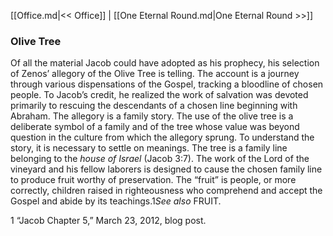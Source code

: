 [[Office.md|<< Office]]  |  [[One Eternal Round.md|One Eternal Round >>]]

### Olive Tree
Of all the material Jacob could have adopted as his prophecy, his selection of Zenos’ allegory of the Olive Tree is telling. The account is a journey through various dispensations of the Gospel, tracking a bloodline of chosen people. To Jacob’s credit, he realized the work of salvation was devoted primarily to rescuing the descendants of a chosen line beginning with Abraham. The allegory is a family story. The use of the olive tree is a deliberate symbol of a family and of the tree whose value was beyond question in the culture from which the allegory sprung. To understand the story, it is necessary to settle on meanings. The tree is a family line belonging to the *house of Israel* (Jacob 3:7). The work of the Lord of the vineyard and his fellow laborers is designed to cause the chosen family line to produce fruit worthy of preservation. The “fruit” is people, or more correctly, children raised in righteousness who comprehend and accept the Gospel and abide by its teachings.1*See also* FRUIT.



1 “Jacob Chapter 5,” March 23, 2012, blog post.